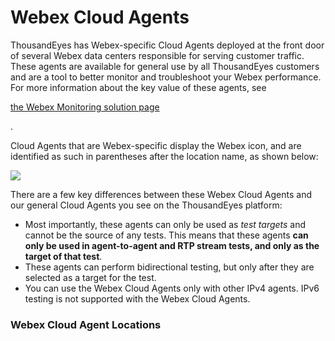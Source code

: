 # Webex Cloud Agents

ThousandEyes has Webex-specific Cloud Agents deployed at the front door of several Webex data centers responsible for serving customer traffic. These agents are available for general use by all ThousandEyes customers and are a tool to better monitor and troubleshoot your Webex performance. For more information about the key value of these agents, see

[the Webex Monitoring solution page](https://www.thousandeyes.com/solutions/webex-monitoring)

.

Cloud Agents that are Webex-specific display the Webex icon, and are identified as such in parentheses after the location name, as shown below:

![](https://2360053865-files.gitbook.io/\~/files/v0/b/gitbook-x-prod.appspot.com/o/spaces%2F-M4QARF6s57qxMrOHDTZ%2Fuploads%2Fgit-blob-498c238cd2ad45d0c0fc4cad61c7e85a71a93eef%2Fwebex-cloud-agents-labels.png?alt=media)

There are a few key differences between these Webex Cloud Agents and our general Cloud Agents you see on the ThousandEyes platform:

* Most importantly, these agents can only be used as _test targets_ and cannot be the source of any tests. This means that these agents **can only be used in agent-to-agent and RTP stream tests, and only as the target of that test**.
* These agents can perform bidirectional testing, but only after they are selected as a target for the test.
* You can use the Webex Cloud Agents only with other IPv4 agents. IPv6 testing is not supported with the Webex Cloud Agents.

### Webex Cloud Agent Locations <a href="#webex-cloud-agent-locations" id="webex-cloud-agent-locations"></a>
